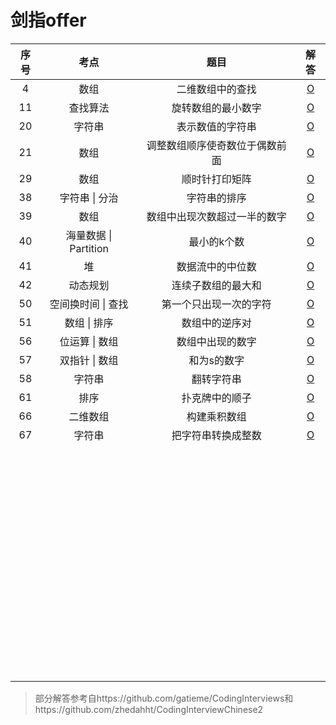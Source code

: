 # 剑指offer

| 序号 |         考点          |              题目              |                        解答                         |
| :--: | :-------------------: | :----------------------------: | :-------------------------------------------------: |
|  4   |         数组          |        二维数组中的查找        |           [O](剑指offer/4-数组的查找.md)            |
|  11  |       查找算法        |       旋转数组的最小数字       |       [O](剑指offer/11-旋转数组的最小数字.md)       |
|  20  |        字符串         |        表示数值的字符串        |        [O](剑指offer/20-表示数值的字符串.md)        |
|  21  |         数组          | 调整数组顺序使奇数位于偶数前面 | [O](剑指offer/21-调整数组顺序使奇数位于偶数前面.md) |
|  29  |         数组          |         顺时针打印矩阵         |         [O](剑指offer/29-顺时针打印矩阵.md)         |
|  38  |    字符串 \| 分治     |          字符串的排序          |          [O](剑指offer/38-字符串的排序.md)          |
|  39  |         数组          |  数组中出现次数超过一半的数字  |  [O](剑指offer/39-数组中出现次数超过一半的数字.md)  |
|  40  | 海量数据 \| Partition |          最小的k个数           |          [O](剑指offer/40-最小的k个数.md)           |
|  41  |          堆           |        数据流中的中位数        |        [O](剑指offer/41-数据流中的中位数.md)        |
|  42  |       动态规划        |       连续子数组的最大和       |       [O](剑指offer/42-连续子数组的最大和.md)       |
|  50  |  空间换时间 \| 查找   |     第一个只出现一次的字符     |     [O](剑指offer/50-第一个只出现一次的字符.md)     |
|  51  |     数组 \| 排序      |         数组中的逆序对         |         [O](剑指offer/51-数组中的逆序对.md)         |
|  56  |    位运算 \| 数组     |        数组中出现的数字        |        [O](剑指offer/56-数组中出现的数字.md)        |
|  57  |    双指针 \| 数组     |          和为s的数字           |          [O](剑指offer/57-和为s的数字.md)           |
|  58  |        字符串         |           翻转字符串           |           [O](剑指offer/58-翻转字符串.md)           |
|  61  |         排序          |         扑克牌中的顺子         |         [O](剑指offer/61-扑克牌中的顺子.md)         |
|  66  |       二维数组        |          构建乘积数组          |          [O](剑指offer/66-构建乘积数组.md)          |
|  67  |        字符串         |       把字符串转换成整数       |       [O](剑指offer/67-把字符串转换成整数.md)       |
|      |                       |                                |                                                     |
|      |                       |                                |                                                     |
|      |                       |                                |                                                     |
|      |                       |                                |                                                     |
|      |                       |                                |                                                     |
|      |                       |                                |                                                     |
|      |                       |                                |                                                     |
|      |                       |                                |                                                     |
|      |                       |                                |                                                     |
|      |                       |                                |                                                     |
|      |                       |                                |                                                     |
|      |                       |                                |                                                     |
|      |                       |                                |                                                     |
|      |                       |                                |                                                     |
|      |                       |                                |                                                     |
|      |                       |                                |                                                     |
|      |                       |                                |                                                     |
|      |                       |                                |                                                     |
|      |                       |                                |                                                     |
|      |                       |                                |                                                     |
|      |                       |                                |                                                     |
|      |                       |                                |                                                     |
|      |                       |                                |                                                     |
|      |                       |                                |                                                     |
|      |                       |                                |                                                     |
|      |                       |                                |                                                     |
|      |                       |                                |                                                     |
|      |                       |                                |                                                     |
|      |                       |                                |                                                     |
|      |                       |                                |                                                     |
|      |                       |                                |                                                     |
|      |                       |                                |                                                     |
|      |                       |                                |                                                     |
|      |                       |                                |                                                     |
|      |                       |                                |                                                     |
|      |                       |                                |                                                     |
|      |                       |                                |                                                     |
|      |                       |                                |                                                     |
|      |                       |                                |                                                     |
|      |                       |                                |                                                     |
|      |                       |                                |                                                     |
|      |                       |                                |                                                     |
|      |                       |                                |                                                     |
|      |                       |                                |                                                     |
|      |                       |                                |                                                     |
|      |                       |                                |                                                     |
|      |                       |                                |                                                     |
|      |                       |                                |                                                     |
|      |                       |                                |                                                     |
|      |                       |                                |                                                     |
|      |                       |                                |                                                     |
|      |                       |                                |                                                     |
|      |                       |                                |                                                     |
|      |                       |                                |                                                     |
|      |                       |                                |                                                     |
|      |                       |                                |                                                     |
|      |                       |                                |                                                     |
|      |                       |                                |                                                     |
|      |                       |                                |                                                     |
|      |                       |                                |                                                     |
|      |                       |                                |                                                     |
|      |                       |                                |                                                     |
|      |                       |                                |                                                     |

> 部分解答参考自https://github.com/gatieme/CodingInterviews和https://github.com/zhedahht/CodingInterviewChinese2